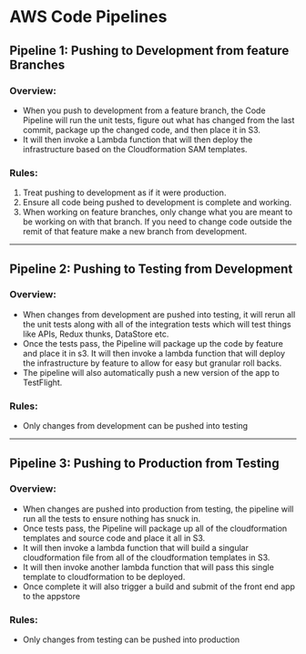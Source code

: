 # AWS Code Pipelines

## Pipeline 1: Pushing to Development from feature Branches

### Overview:
- When you push to development from a feature branch, the Code Pipeline will run the unit tests, figure out what has changed from the last commit, package up the changed code, and then place it in S3. 
- It will then invoke a Lambda function that will then deploy the infrastructure based on the Cloudformation SAM templates.

### Rules: 
1. Treat pushing to development as if it were production.
2. Ensure all code being pushed to development is complete and working.
3. When working on feature branches, only change what you are meant to be working on with that branch. If you need to change code outside the remit of that feature make a new branch from development.

---

## Pipeline 2: Pushing to Testing from Development

### Overview: 
- When changes from development are pushed into testing, it will rerun all the unit tests along with all of the integration tests which will test things like APIs, Redux thunks, DataStore etc.
- Once the tests pass, the Pipeline will package up the code by feature and place it in s3. It will then invoke a lambda function that will deploy the infrastructure by feature to allow for easy but granular roll backs.
- The pipeline will also automatically push a new version of the app to TestFlight.

### Rules:
- Only changes from development can be pushed into testing

---

## Pipeline 3: Pushing to Production from Testing

### Overview: 
- When changes are pushed into production from testing, the pipeline will run all the tests to ensure nothing has snuck in. 
- Once tests pass, the Pipeline will package up all of the cloudformation templates and source code and place it all in S3. 
- It will then invoke a lambda function that will build a singular cloudformation file from all of the cloudformation templates in S3.
- It will then invoke another lambda function that will pass this single template to cloudformation to be deployed.
- Once complete it will also trigger a build and submit of the front end app to the appstore

### Rules:
- Only changes from testing can be pushed into production



